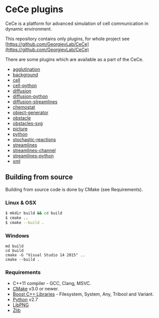 
# CeCe plugins

CeCe is a platform for advanced simulation of cell communication in dynamic environment.

This repository contains only plugins, for whole project see [https://github.com/GeorgievLab/CeCe](https://github.com/GeorgievLab/CeCe)

There are some plugins which are available as a part of the CeCe.

* [agglutination](agglutination/doc/manual.md)
* [background](background/doc/manual.md)
* [cell](cell/doc/manual.md)
* [cell-python](cell-python/doc/manual.md)
* [diffusion](diffusion/doc/manual.md)
* [diffusion-python](diffusion-python/doc/manual.md)
* [diffusion-streamlines](diffusion-streamlines/doc/manual.md)
* [chemostat](chemostat/doc/manual.md)
* [object-generator](object-generator/doc/manual.md)
* [obstacle](obstacle/doc/manual.md)
* [obstacles-svg](obstacles-svg/doc/manual.md)
* [picture](picture/doc/manual.md)
* [python](python/doc/manual.md)
* [stochastic-reactions](stochastic-reactions/doc/manual.md)
* [streamlines](streamlines/doc/manual.md)
* [streamlines-channel](streamlines-channel/doc/manual.md)
* [streamlines-python](streamlines-python/doc/manual.md)
* [xml](xml/doc/manual.md)

## Building from source

Building from source code is done by CMake (see Requirements).

### Linux & OSX

```bash
$ mkdir build && cd build
$ cmake ..
$ cmake --build .
```

### Windows
```batch
md build
cd build
cmake -G "Visual Studio 14 2015" ..
cmake --build .
```

### Requirements

* C++11 compiler - GCC, Clang, MSVC.
* [CMake](https://cmake.org) v3.0 or newer.
* [Boost C++ Libraries](http://www.boost.org) - Filesystem, System, Any, Tribool and Variant.
* [Python](http://www.python.org) v2.7
* [LibPNG](https://github.com/glennrp/libpng)
* [Zlib](https://github.com/madler/zlib)